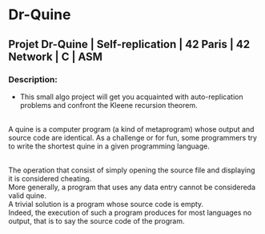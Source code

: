 # Dr-Quine
## Projet Dr-Quine | Self-replication | 42 Paris | 42 Network | C | ASM
### Description:<br>
* This small algo project will get you acquainted with auto-replication problems and confront the Kleene recursion theorem. 
<br>
A quine is a computer program (a kind of metaprogram) whose output and source
code are identical. As a challenge or for fun, some programmers try to write the shortest
quine in a given programming language.<br><br>

The operation that consist of simply opening the source file and displaying it is considered cheating. <br>
More generally, a program that uses any data entry cannot be considereda valid quine.<br>
A trivial solution is a program whose source code is empty.<br>
Indeed, the execution of such a program produces for most languages no output, that is to say the source code of the program.
